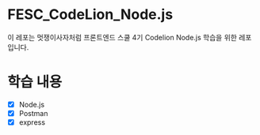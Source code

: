 # FESC_CodeLion_Node.js

이 레포는 멋쟁이사자처럼 프론트엔드 스쿨 4기 Codelion Node.js 학습을 위한 레포입니다.

# 학습 내용

-[x] Node.js
-[x] Postman
-[x] express
